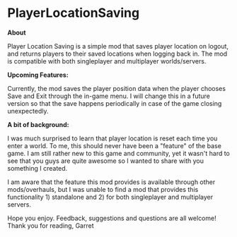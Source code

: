 # PlayerLocationSaving

**About**

Player Location Saving is a simple mod that saves player location on logout, and returns players to their saved locations when logging back in.
The mod is compatible with both singleplayer and multiplayer worlds/servers.



**Upcoming Features:**

Currently, the mod saves the player position data when the player chooses Save and Exit through the in-game menu. I will change this in a future version so that the save happens periodically in case of the game closing unexpectedly.



**A bit of background:**

I was much surprised to learn that player location is reset each time you enter a world. To me, this should never have been a "feature" of the base game.
I am still rather new to this game and community, yet it wasn't hard to see that you guys are quite awesome so I wanted to share with you something I created.


I am aware that the feature this mod provides is available through other mods/overhauls, but I was unable to find a mod that provides this functionality 1) standalone and 2) for both singleplayer and multiplayer servers.



Hope you enjoy. Feedback, suggestions and questions are all welcome!
Thank you for reading,
Garret
